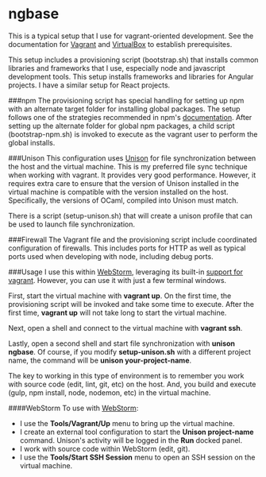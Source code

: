 # ngbase
This is a typical setup that I use for vagrant-oriented development.
See the documentation for [Vagrant](https://www.vagrantup.com/) and
[VirtualBox](https://www.virtualbox.org/) to establish
prerequisites.

This setup includes a provisioning script (bootstrap.sh)
that installs common libraries and frameworks
that I use, especially node and javascript development tools.
This setup installs frameworks and libraries for Angular projects.
I have a similar setup for React projects.

###npm
The provisioning script has special handling for setting up npm with
an alternate target folder for installing global packages. The setup
follows one of the strategies recommended in 
npm's [documentation](https://docs.npmjs.com/getting-started/fixing-npm-permissions).
After setting up the alternate folder for global npm packages, a
child script (bootstrap-npm.sh) is invoked to execute as the
vagrant user to perform the global installs.

###Unison
This configuration uses [Unison](https://www.cis.upenn.edu/~bcpierce/unison/) for file synchronization between
the host and the virtual machine. This is my preferred file sync
technique when working with vagrant. It provides very good
performance. However, it requires extra care to ensure that the
version of Unison installed in the virtual machine is compatible
with the version installed on the host. Specifically, the versions
of OCaml, compiled into Unison must match.

There is a script (setup-unison.sh) that will create a unison profile
that can be used to launch file synchronization.

###Firewall
The Vagrant file and the provisioning script include coordinated
configuration of firewalls. This includes ports for HTTP as well as
typical ports used when developing with node, including debug ports.

###Usage
I use this within [WebStorm](https://www.jetbrains.com/webstorm/), leveraging
its built-in [support for vagrant](https://www.jetbrains.com/help/webstorm/vagrant-working-with-reproducible-development-environments.html).
However, you can use it with just a few terminal windows.

First, start the virtual machine with **vagrant up**. On the first
time, the provisioning script will be invoked and take some time to 
execute. After the first time, **vagrant up** will not take long
to start the virtual machine.

Next, open a shell and connect to the virtual machine with **vagrant ssh**.

Lastly, open a second shell and start file synchronization with **unison ngbase**.
Of course, if you modify **setup-unison.sh** with a different project
name, the command will be **unison your-project-name**.

The key to working in this type of environment is to remember you
work with source code (edit, lint, git, etc) on the host. And, you build
and execute (gulp, npm install, node, nodemon, etc) in
the virtual machine.

####WebStorm
To use with [WebStorm](https://www.jetbrains.com/webstorm/):

 * I use the **Tools/Vagrant/Up** menu to bring up the virtual machine.
 * I create an external tool configuration to start the **Unison project-name** command. Unison's activity will be
 logged in the **Run** docked panel.
 * I work with source code within WebStorm (edit, git).
 * I use the **Tools/Start SSH Session** menu to open an SSH session on the virtual machine.